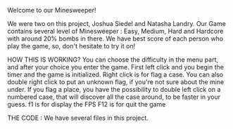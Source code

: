 Welcome to our Minesweeper!

We were two on this project, Joshua Siedel and Natasha Landry. 
Our Game contains several level of Minesweeper : Easy, Medium, Hard and Hardcore with around 20% bombs in there. We have best score of each person who play the game, so, don't hesitate to try it on!

HOW THIS IS WORKING?
You can choose the difficulty in the menu part, and after your choice you enter the game. First left click and you begin the timer and the game is initialized. Right click is for flag a case. You can also double right click to put an unknown flag, if you're not sure about the mine under.
If you flag a place, you have the possibility to double left click on a numbered case, that will discover all the case around, to be faster in your guess.
f1 is for display the FPS
F12 is for quit the game

THE CODE :
We have several files in this project.